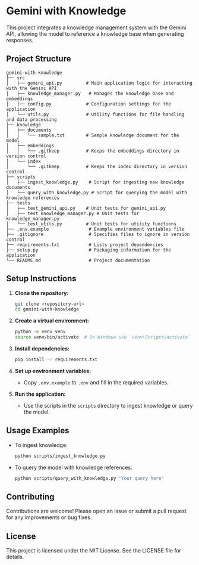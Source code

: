 # Gemini with Knowledge

This project integrates a knowledge management system with the Gemini API, allowing the model to reference a knowledge base when generating responses. 

## Project Structure

```
gemini-with-knowledge
├── src
│   ├── gemini_api.py         # Main application logic for interacting with the Gemini API
│   ├── knowledge_manager.py   # Manages the knowledge base and embeddings
│   ├── config.py             # Configuration settings for the application
│   └── utils.py              # Utility functions for file handling and data processing
├── knowledge
│   ├── documents
│   │   └── sample.txt        # Sample knowledge document for the model
│   ├── embeddings
│   │   └── .gitkeep          # Keeps the embeddings directory in version control
│   └── index
│       └── .gitkeep          # Keeps the index directory in version control
├── scripts
│   ├── ingest_knowledge.py    # Script for ingesting new knowledge documents
│   └── query_with_knowledge.py # Script for querying the model with knowledge references
├── tests
│   ├── test_gemini_api.py    # Unit tests for gemini_api.py
│   ├── test_knowledge_manager.py # Unit tests for knowledge_manager.py
│   └── test_utils.py         # Unit tests for utility functions
├── .env.example               # Example environment variables file
├── .gitignore                 # Specifies files to ignore in version control
├── requirements.txt           # Lists project dependencies
├── setup.py                   # Packaging information for the application
└── README.md                  # Project documentation
```

## Setup Instructions

1. **Clone the repository:**
   ```bash
   git clone <repository-url>
   cd gemini-with-knowledge
   ```

2. **Create a virtual environment:**
   ```bash
   python -m venv venv
   source venv/bin/activate  # On Windows use `venv\Scripts\activate`
   ```

3. **Install dependencies:**
   ```bash
   pip install -r requirements.txt
   ```

4. **Set up environment variables:**
   - Copy `.env.example` to `.env` and fill in the required variables.

5. **Run the application:**
   - Use the scripts in the `scripts` directory to ingest knowledge or query the model.

## Usage Examples

- To ingest knowledge:
  ```bash
  python scripts/ingest_knowledge.py
  ```

- To query the model with knowledge references:
  ```bash
  python scripts/query_with_knowledge.py "Your query here"
  ```

## Contributing

Contributions are welcome! Please open an issue or submit a pull request for any improvements or bug fixes. 

## License

This project is licensed under the MIT License. See the LICENSE file for details.
